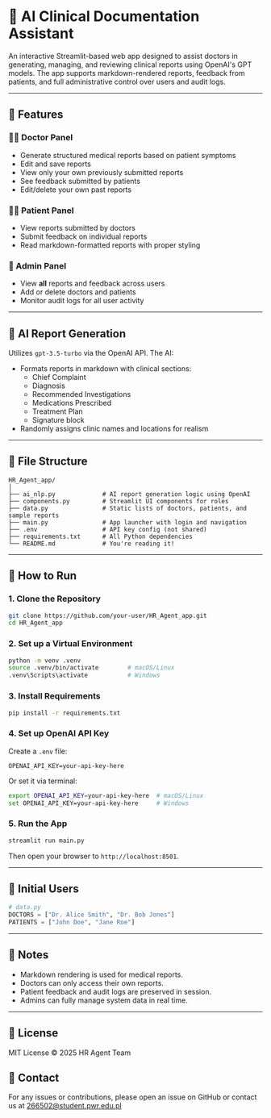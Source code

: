 # 🏥 AI Clinical Documentation Assistant

An interactive Streamlit-based web app designed to assist doctors in generating, managing, and reviewing clinical reports using OpenAI's GPT models. The app supports markdown-rendered reports, feedback from patients, and full administrative control over users and audit logs.

---

## 📆 Features

### 👨‍⚕️ Doctor Panel
- Generate structured medical reports based on patient symptoms
- Edit and save reports
- View only your own previously submitted reports
- See feedback submitted by patients
- Edit/delete your own past reports

### 🧑‍⚕️ Patient Panel
- View reports submitted by doctors
- Submit feedback on individual reports
- Read markdown-formatted reports with proper styling

### 🔐 Admin Panel
- View **all** reports and feedback across users
- Add or delete doctors and patients
- Monitor audit logs for all user activity

---

## 🧠 AI Report Generation

Utilizes `gpt-3.5-turbo` via the OpenAI API. The AI:
- Formats reports in markdown with clinical sections:
  - Chief Complaint
  - Diagnosis
  - Recommended Investigations
  - Medications Prescribed
  - Treatment Plan
  - Signature block
- Randomly assigns clinic names and locations for realism

---

## 📁 File Structure

```
HR_Agent_app/
│
├── ai_nlp.py             # AI report generation logic using OpenAI
├── components.py         # Streamlit UI components for roles
├── data.py               # Static lists of doctors, patients, and sample reports
├── main.py               # App launcher with login and navigation
├── .env                  # API key config (not shared)
├── requirements.txt      # All Python dependencies
└── README.md             # You're reading it!
```

---

## 🚀 How to Run

### 1. Clone the Repository

```bash
git clone https://github.com/your-user/HR_Agent_app.git
cd HR_Agent_app
```

### 2. Set up a Virtual Environment

```bash
python -m venv .venv
source .venv/bin/activate        # macOS/Linux
.venv\Scripts\activate           # Windows
```

### 3. Install Requirements

```bash
pip install -r requirements.txt
```

### 4. Set up OpenAI API Key

Create a `.env` file:

```
OPENAI_API_KEY=your-api-key-here
```

Or set it via terminal:

```bash
export OPENAI_API_KEY=your-api-key-here  # macOS/Linux
set OPENAI_API_KEY=your-api-key-here     # Windows
```

### 5. Run the App

```bash
streamlit run main.py
```

Then open your browser to `http://localhost:8501`.

---

## 📝 Initial Users

```python
# data.py
DOCTORS = ["Dr. Alice Smith", "Dr. Bob Jones"]
PATIENTS = ["John Doe", "Jane Roe"]
```

---

## 📌 Notes

- Markdown rendering is used for medical reports.
- Doctors can only access their own reports.
- Patient feedback and audit logs are preserved in session.
- Admins can fully manage system data in real time.

---

## 📃 License

MIT License © 2025 HR Agent Team

## 📧 Contact
For any issues or contributions, please open an issue on GitHub or contact us at 266502@student.pwr.edu.pl
